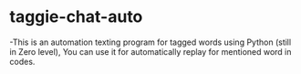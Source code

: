 # taggie-chat-auto
-This is an automation texting program for tagged words using Python (still in Zero level), You can use it for automatically replay for mentioned word in codes.
